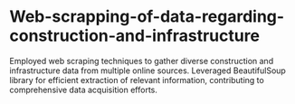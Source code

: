 # Web-scrapping-of-data-regarding-construction-and-infrastructure
 Employed web scraping techniques to gather diverse construction and infrastructure data from multiple online sources. Leveraged BeautifulSoup library for efficient extraction of relevant information, contributing to comprehensive data acquisition efforts.
